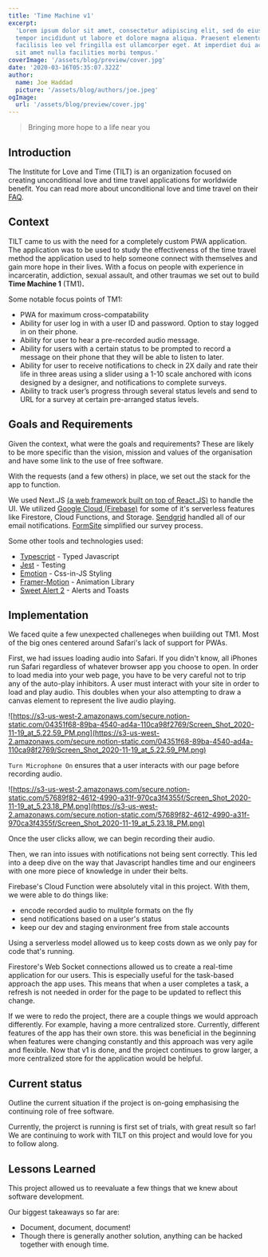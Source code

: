 ```yaml
---
title: 'Time Machine v1'
excerpt:
  'Lorem ipsum dolor sit amet, consectetur adipiscing elit, sed do eiusmod
  tempor incididunt ut labore et dolore magna aliqua. Praesent elementum
  facilisis leo vel fringilla est ullamcorper eget. At imperdiet dui accumsan
  sit amet nulla facilities morbi tempus.'
coverImage: '/assets/blog/preview/cover.jpg'
date: '2020-03-16T05:35:07.322Z'
author:
  name: Joe Haddad
  picture: '/assets/blog/authors/joe.jpeg'
ogImage:
  url: '/assets/blog/preview/cover.jpg'
---
```


> Bringing more hope to a life near you

## Introduction

The Institute for Love and Time (TILT) is an organization focused on creating
unconditional love and time travel applications for worldwide benefit. You can
read more about unconditional love and time travel on their
[FAQ](https://www.loveandtime.org/faq).

## Context

TILT came to us with the need for a completely custom PWA application. The
application was to be used to study the effectiveness of the time travel method
the application used to help someone connect with themselves and gain more hope
in their lives. With a focus on people with experience in incarceratin,
addiction, sexual assault, and other traumas we set out to build **Time Machine
1** (TM1)**.**

Some notable focus points of TM1:

- PWA for maximum cross-compatability
- Ability for user log in with a user ID and password. Option to stay logged in
  on their phone.
- Ability for user to hear a pre-recorded audio message.
- Ability for users with a certain status to be prompted to record a message on
  their phone that they will be able to listen to later.
- Ability for user to receive notifications to check in 2X daily and rate their
  life in three areas using a slider using a 1-10 scale anchored with icons
  designed by a designer, and notifications to complete surveys.
- Ability to track user’s progress through several status levels and send to URL
  for a survey at certain pre-arranged status levels.

## Goals and Requirements

Given the context, what were the goals and requirements? These are likely to be
more specific than the vision, mission and values of the organisation and have
some link to the use of free software.

With the requests (and a few others) in place, we set out the stack for the app
to function.

We used Next.JS [(a web framework built on top of React.JS)](http://nextjs.org)
to handle the UI. We utilized
[Google Cloud (Firebase)](https://firebase.google.com/) for some of it's
serverless features like Firestore, Cloud Functions, and Storage.
[Sendgrid](https://sendgrid.com) handled all of our email notifications.
[FormSite](https://www.formsite.com/) simplified our survey process.

Some other tools and technologies used:

- [Typescript](https://www.typescriptlang.org/) - Typed Javascript
- [Jest](https://jestjs.io/) - Testing
- [Emotion](http://emotion.sh) - Css-in-JS Styling
- [Framer-Motion](https://www.framer.com/motion/) - Animation Library
- [Sweet Alert 2](https://sweetalert2.github.io/) - Alerts and Toasts

## Implementation

We faced quite a few unexpected challeneges when buiilding out TM1. Most of the
big ones centered around Safari's lack of support for PWAs.

First, we had issues loading audio into Safari. If you didn't know, all iPhones
run Safari regardless of whatever browser app you choose to open. In order to
load media into your web page, you have to be very careful not to trip any of
the auto-play inhibitors. A user must interact with your site in order to load
and play audio. This doubles when your also attempting to draw a canvas element
to represent the live audio playing.

![https://s3-us-west-2.amazonaws.com/secure.notion-static.com/04351f68-89ba-4540-ad4a-110ca98f2769/Screen_Shot_2020-11-19_at_5.22.59_PM.png](https://s3-us-west-2.amazonaws.com/secure.notion-static.com/04351f68-89ba-4540-ad4a-110ca98f2769/Screen_Shot_2020-11-19_at_5.22.59_PM.png)

`Turn Microphone On` ensures that a user interacts with our page before
recording audio.

![https://s3-us-west-2.amazonaws.com/secure.notion-static.com/57689f82-4612-4990-a31f-970ca3f4355f/Screen_Shot_2020-11-19_at_5.23.18_PM.png](https://s3-us-west-2.amazonaws.com/secure.notion-static.com/57689f82-4612-4990-a31f-970ca3f4355f/Screen_Shot_2020-11-19_at_5.23.18_PM.png)

Once the user clicks allow, we can begin recording their audio.

Then, we ran into issues with notifications not being sent correctly. This led
into a deep dive on the way that Javascript handles time and our engineers with
one more piece of knowledge in under their belts.

Firebase's Cloud Function were absolutely vital in this project. With them, we
were able to do things like:

- encode recorded audio to mulitple formats on the fly
- send notifications based on a user's status
- keep our dev and staging environment free from stale accounts

Using a serverless model allowed us to keep costs down as we only pay for code
that's running.

Firestore's Web Socket connections allowed us to create a real-time application
for our users. This is especially useful for the task-based approach the app
uses. This means that when a user completes a task, a refresh is not needed in
order for the page to be updated to reflect this change.

If we were to redo the project, there are a couple things we would approach
differently. For example, having a more centralized store. Currently, different
features of the app has their own store. this was beneficial in the beginning
when features were changing constantly and this approach was very agile and
flexible. Now that v1 is done, and the project continues to grow larger, a more
centralized store for the application would be helpful.

## Current status

Outline the current situation if the project is on-going emphasising the
continuing role of free software.

Currently, the projerct is running is first set of trials, with great result so
far! We are continuing to work with TILT on this project and would love for you
to follow along.

## Lessons Learned

This project allowed us to reevaluate a few things that we knew about software
development.

Our biggest takeaways so far are:

- Document, document, document!
- Though there is generally another solution, anything can be hacked together
  with enough time.
